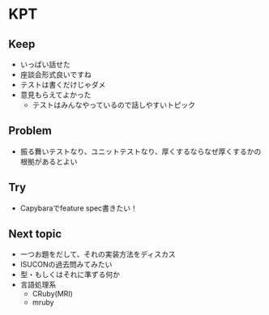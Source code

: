 # KPT

## Keep

- いっぱい話せた
- 座談会形式良いですね
- テストは書くだけじゃダメ
- 意見もらえてよかった
  - テストはみんなやっているので話しやすいトピック

## Problem

- 振る舞いテストなり、ユニットテストなり、厚くするならなぜ厚くするかの根拠があるとよい

## Try

- Capybaraでfeature spec書きたい！

## Next topic

- 一つお題をだして、それの実装方法をディスカス
- ISUCONの過去問みてみたい
- 型・もしくはそれに準ずる何か
- 言語処理系
  - CRuby(MRI)
  - mruby
